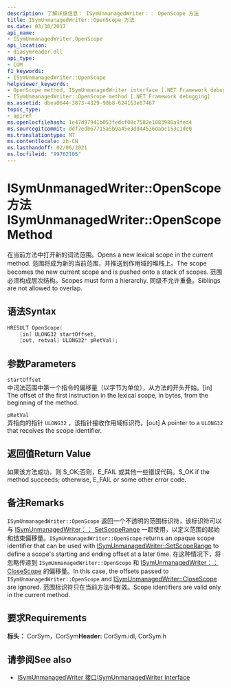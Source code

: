 ```yaml
---
description: 了解详细信息： ISymUnmanagedWriter：： OpenScope 方法
title: ISymUnmanagedWriter::OpenScope 方法
ms.date: 03/30/2017
api_name:
- ISymUnmanagedWriter.OpenScope
api_location:
- diasymreader.dll
api_type:
- COM
f1_keywords:
- ISymUnmanagedWriter::OpenScope
helpviewer_keywords:
- OpenScope method, ISymUnmanagedWriter interface [.NET Framework debugging]
- ISymUnmanagedWriter::OpenScope method [.NET Framework debugging]
ms.assetid: dbea0644-3873-4329-90b8-624163e87467
topic_type:
- apiref
ms.openlocfilehash: 1e47d97941b053fedcf08c7582e1083988a9fed4
ms.sourcegitcommit: ddf7edb67715a5b9a45e3dd44536dabc153c1de0
ms.translationtype: MT
ms.contentlocale: zh-CN
ms.lasthandoff: 02/06/2021
ms.locfileid: "99762105"
---
```

# <a name="isymunmanagedwriteropenscope-method"></a><span data-ttu-id="9f4c7-103">ISymUnmanagedWriter::OpenScope 方法</span><span class="sxs-lookup"><span data-stu-id="9f4c7-103">ISymUnmanagedWriter::OpenScope Method</span></span>

<span data-ttu-id="9f4c7-104">在当前方法中打开新的词法范围。</span><span class="sxs-lookup"><span data-stu-id="9f4c7-104">Opens a new lexical scope in the current method.</span></span> <span data-ttu-id="9f4c7-105">范围将成为新的当前范围，并推送到作用域的堆栈上。</span><span class="sxs-lookup"><span data-stu-id="9f4c7-105">The scope becomes the new current scope and is pushed onto a stack of scopes.</span></span> <span data-ttu-id="9f4c7-106">范围必须构成层次结构。</span><span class="sxs-lookup"><span data-stu-id="9f4c7-106">Scopes must form a hierarchy.</span></span> <span data-ttu-id="9f4c7-107">同级不允许重叠。</span><span class="sxs-lookup"><span data-stu-id="9f4c7-107">Siblings are not allowed to overlap.</span></span>  
  
## <a name="syntax"></a><span data-ttu-id="9f4c7-108">语法</span><span class="sxs-lookup"><span data-stu-id="9f4c7-108">Syntax</span></span>  
  
```cpp  
HRESULT OpenScope(  
    [in] ULONG32 startOffset,  
    [out, retval] ULONG32* pRetVal);  
```  
  
## <a name="parameters"></a><span data-ttu-id="9f4c7-109">参数</span><span class="sxs-lookup"><span data-stu-id="9f4c7-109">Parameters</span></span>  

 `startOffset`  
 <span data-ttu-id="9f4c7-110">中词法范围中第一个指令的偏移量（以字节为单位），从方法的开头开始。</span><span class="sxs-lookup"><span data-stu-id="9f4c7-110">[in] The offset of the first instruction in the lexical scope, in bytes, from the beginning of the method.</span></span>  
  
 `pRetVal`  
 <span data-ttu-id="9f4c7-111">弄指向的指针 `ULONG32` ，该指针接收作用域标识符。</span><span class="sxs-lookup"><span data-stu-id="9f4c7-111">[out] A pointer to a `ULONG32` that receives the scope identifier.</span></span>  
  
## <a name="return-value"></a><span data-ttu-id="9f4c7-112">返回值</span><span class="sxs-lookup"><span data-stu-id="9f4c7-112">Return Value</span></span>  

 <span data-ttu-id="9f4c7-113">如果该方法成功，则 S_OK;否则，E_FAIL 或其他一些错误代码。</span><span class="sxs-lookup"><span data-stu-id="9f4c7-113">S_OK if the method succeeds; otherwise, E_FAIL or some other error code.</span></span>  
  
## <a name="remarks"></a><span data-ttu-id="9f4c7-114">备注</span><span class="sxs-lookup"><span data-stu-id="9f4c7-114">Remarks</span></span>  

 <span data-ttu-id="9f4c7-115">`ISymUnmanagedWriter::OpenScope` 返回一个不透明的范围标识符，该标识符可以与 [ISymUnmanagedWriter：： SetScopeRange](isymunmanagedwriter-setscoperange-method.md) 一起使用，以定义范围的起始和结束偏移量。</span><span class="sxs-lookup"><span data-stu-id="9f4c7-115">`ISymUnmanagedWriter::OpenScope` returns an opaque scope identifier that can be used with [ISymUnmanagedWriter::SetScopeRange](isymunmanagedwriter-setscoperange-method.md) to define a scope's starting and ending offset at a later time.</span></span> <span data-ttu-id="9f4c7-116">在这种情况下，将忽略传递到 `ISymUnmanagedWriter::OpenScope` 和 [ISymUnmanagedWriter：： CloseScope](isymunmanagedwriter-closescope-method.md) 的偏移量。</span><span class="sxs-lookup"><span data-stu-id="9f4c7-116">In this case, the offsets passed to `ISymUnmanagedWriter::OpenScope` and [ISymUnmanagedWriter::CloseScope](isymunmanagedwriter-closescope-method.md) are ignored.</span></span> <span data-ttu-id="9f4c7-117">范围标识符只在当前方法中有效。</span><span class="sxs-lookup"><span data-stu-id="9f4c7-117">Scope identifiers are valid only in the current method.</span></span>  
  
## <a name="requirements"></a><span data-ttu-id="9f4c7-118">要求</span><span class="sxs-lookup"><span data-stu-id="9f4c7-118">Requirements</span></span>  

 <span data-ttu-id="9f4c7-119">**标头：** CorSym，CorSym</span><span class="sxs-lookup"><span data-stu-id="9f4c7-119">**Header:** CorSym.idl, CorSym.h</span></span>  
  
## <a name="see-also"></a><span data-ttu-id="9f4c7-120">请参阅</span><span class="sxs-lookup"><span data-stu-id="9f4c7-120">See also</span></span>

- [<span data-ttu-id="9f4c7-121">ISymUnmanagedWriter 接口</span><span class="sxs-lookup"><span data-stu-id="9f4c7-121">ISymUnmanagedWriter Interface</span></span>](isymunmanagedwriter-interface.md)
